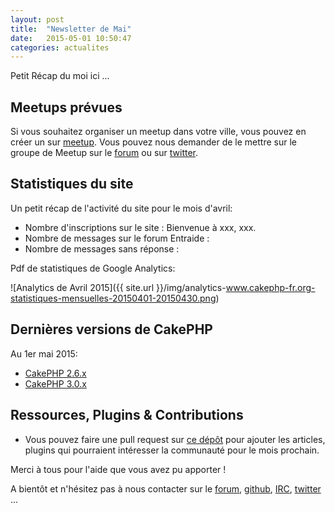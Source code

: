 ```yaml
---
layout: post
title:  "Newsletter de Mai"
date:   2015-05-01 10:50:47
categories: actualites
---
```


Petit Récap du moi ici ...

Meetups prévues
---------------

Si vous souhaitez organiser un meetup dans votre ville, vous pouvez en créer un
sur [meetup](http://www.meetup.com/CakePHP-France). Vous pouvez nous demander
de le mettre sur le groupe de Meetup sur le
[forum](forum.cakephp-fr.org/viewtopic.php?id=7291) ou sur
[twitter](https://twitter.com/cakephpfr).

Statistiques du site
--------------------

Un petit récap de l'activité du site pour le mois d'avril:

- Nombre d'inscriptions sur le site :
  Bienvenue à xxx, xxx.
- Nombre de messages sur le forum Entraide :
- Nombre de messages sans réponse :


Pdf de statistiques de Google Analytics:

![Analytics de Avril 2015]({{ site.url }}/img/analytics-www.cakephp-fr.org-statistiques-mensuelles-20150401-20150430.png)

Dernières versions de CakePHP
-----------------------------

Au 1er mai 2015:

- [CakePHP 2.6.x](https://github.com/cakephp/cakephp/releases/tag/2.6.x)
- [CakePHP 3.0.x](https://github.com/cakephp/cakephp/releases/tag/3.0.x)

Ressources, Plugins & Contributions
-----------------------------------


- Vous pouvez faire une pull request sur [ce dépôt](https://github.com/cakephp-fr/cakephp-fr.github.io/blob/master/_drafts/2015-05-01-newsletter-mai-2015.md) pour ajouter les articles, plugins qui pourraient intéresser la communauté
pour le mois prochain.


Merci à tous pour l'aide que vous avez pu apporter !


A bientôt et n'hésitez pas à nous contacter sur le
[forum](http://forum.cakephp-fr.org), [github](https://github.com/cakephp-fr),
[IRC](http://www.cakephp-fr.org/irc), [twitter](https://twitter.com/cakephpfr) ...
